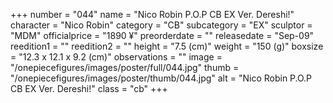 +++
number = "044"
name = "Nico Robin P.O.P CB EX Ver. Dereshi!"
character = "Nico Robin"
category = "CB"
subcategory = "EX"
sculptor = "MDM"
officialprice = "1890 ¥"
preorderdate = ""
releasedate = "Sep-09"
reedition1 = ""
reedition2 = ""
height = "7.5 (cm)"
weight = "150 (g)"
boxsize = "12.3 x 12.1 x 9.2 (cm)"
observations = ""
image = "/onepiecefigures/images/poster/full/044.jpg"
thumb = "/onepiecefigures/images/poster/thumb/044.jpg"
alt = "Nico Robin P.O.P CB EX Ver. Dereshi!"
class = "cb"
+++
